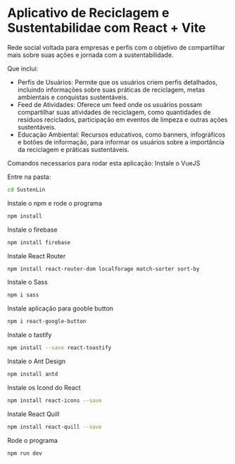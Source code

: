 # Aplicativo de Reciclagem e Sustentabilidae com React + Vite
Rede social voltada para empresas e perfis com o objetivo de compartilhar mais sobre suas ações e jornada com a sustentabilidade.

Que inclui:
- Perfis de Usuários: Permite que os usuários criem perfis detalhados, incluindo informações sobre suas práticas de reciclagem, metas ambientais e conquistas sustentáveis.
- Feed de Atividades: Oferece um feed onde os usuários possam compartilhar suas atividades de reciclagem, como quantidades de resíduos reciclados, participação em eventos de limpeza e outras ações sustentáveis.
- Educação Ambiental: Recursos educativos, como banners, infográficos e botôes de informação, para informar os usuários sobre a importância da reciclagem e práticas sustentáveis.

Comandos necessarios para rodar esta aplicação:
Instale o VueJS

Entre na pasta:
```sh
cd SustenLin
```
Instale o npm e rode o programa
```sh
npm install
```
Instale o firebase
```sh
npm install firebase
```
Instale React Router
```sh
npm install react-router-dom localforage match-sorter sort-by
```
Instale o Sass
```sh
npm i sass
```
Instale aplicação para gooble button
```sh
npm i react-google-button
```
Instale o tastify
```sh
npm install --save react-toastify
```
Instale o Ant Design
```sh
npm install antd
```
Instale os Icond do React
```sh
npm install react-icons --save
```
Instale React Quill
```sh
npm install react-quill --save
```
Rode o programa
```sh
npm run dev
```


